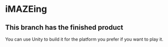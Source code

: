 # iMAZEing

## This branch has the finished product
You can use Unity to build it for the platform you prefer if you want to play it.
